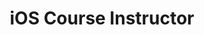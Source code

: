 ---
layout: post
title: iOS Course Instructor
image: gdinyc-logo-800x800-1.jpg
piece_link: https://www.girldevelopit.com/chapters/new-york
---